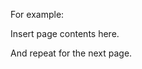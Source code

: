 For example:

<a name="name-of-page">
<div class="page-flex">
  <div class="page-block">
     Insert page contents here.
  </div>
</div>
<div class="page-end"></div>

And repeat for the next page.